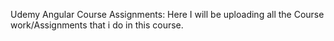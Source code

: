 Udemy Angular Course Assignments:
Here I will be uploading all the Course work/Assignments that i do in this course.